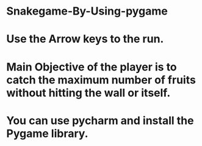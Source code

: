 # Snakegame-By-Using-pygame
# Use the Arrow keys to the run.
# Main Objective of the player is to catch the maximum number of fruits without hitting the wall or itself.
# You can use pycharm and install the Pygame library. 
